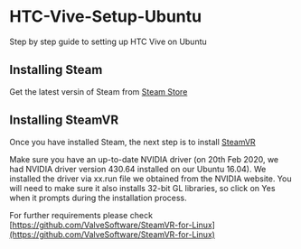 # HTC-Vive-Setup-Ubuntu
Step by step guide to setting up HTC Vive on Ubuntu

## Installing Steam

Get the latest versin of Steam from [Steam Store](https://www.steamvr.com/en/)

## Installing SteamVR 

Once you have installed Steam, the next step is to install [SteamVR](https://www.steamvr.com/en/)


Make sure you have an up-to-date NVIDIA driver (on 20th Feb 2020, we had NVIDIA driver version 430.64 installed on our Ubuntu 16.04). We installed the driver via xx.run file we obtained from the NVIDIA website. You will need to make sure it also installs 32-bit GL libraries, so click on Yes when it prompts during the installation process.

For further requirements please check [https://github.com/ValveSoftware/SteamVR-for-Linux](https://github.com/ValveSoftware/SteamVR-for-Linux)
